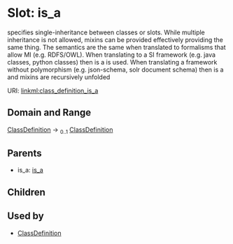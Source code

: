 
# Slot: is_a


specifies single-inheritance between classes or slots. While multiple inheritance is not allowed, mixins can be provided effectively providing the same thing. The semantics are the same when translated to formalisms that allow MI (e.g. RDFS/OWL). When translating to a SI framework (e.g. java classes, python classes) then is a is used. When translating a framework without polymorphism (e.g. json-schema, solr document schema) then is a and mixins are recursively unfolded

URI: [linkml:class_definition_is_a](https://w3id.org/linkml/class_definition_is_a)


## Domain and Range

[ClassDefinition](ClassDefinition.md) &#8594;  <sub>0..1</sub> [ClassDefinition](ClassDefinition.md)

## Parents

 *  is_a: [is_a](is_a.md)

## Children


## Used by

 * [ClassDefinition](ClassDefinition.md)
